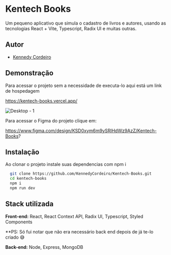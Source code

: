 
# Kentech Books

Um pequeno aplicativo que simula o cadastro de livros e autores, usando as tecnologias React + Vite, Typescript, Radix UI e muitas outras.



## Autor

- [Kennedy Cordeiro](https://www.github.com/KennedyCordeiro)


## Demonstração

Para acessar o projeto sem a necessidade de executa-lo aqui está um link de hospedagem 

https://kentech-books.vercel.app/

![Desktop - 1](https://github.com/user-attachments/assets/afbc9bc4-2cf7-4e69-8b09-7398fb2a70f6)

Para acessar o Figma
 do projeto clique em:
 
https://www.figma.com/design/KSD0xym6m9ySRlHdWz9AzZ/Kentech-Books?

## Instalação

Ao clonar o projeto instale suas dependencias com npm i 

```bash
  git clone https://github.com/KennedyCordeiro/Kentech-Books.git
  cd kentech-books
  npm i
  npm run dev
```
    
## Stack utilizada

**Front-end:** React, React Context API, Radix UI, Typescript, Styled Components

**PS: Só fui notar que não era necessário back end depois de já te-lo criado 😅

**Back-end:** Node, Express, MongoDB

